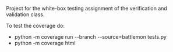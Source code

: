 Project for the white-box testing assignment of the verification and validation class.

To test the coverage do:
- python -m coverage run --branch --source=battlemon tests.py
- python -m coverage html